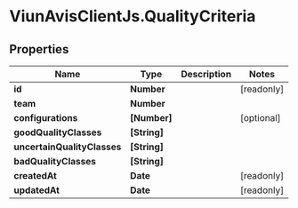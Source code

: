 # ViunAvisClientJs.QualityCriteria

## Properties

Name | Type | Description | Notes
------------ | ------------- | ------------- | -------------
**id** | **Number** |  | [readonly] 
**team** | **Number** |  | 
**configurations** | **[Number]** |  | [optional] 
**goodQualityClasses** | **[String]** |  | 
**uncertainQualityClasses** | **[String]** |  | 
**badQualityClasses** | **[String]** |  | 
**createdAt** | **Date** |  | [readonly] 
**updatedAt** | **Date** |  | [readonly] 


